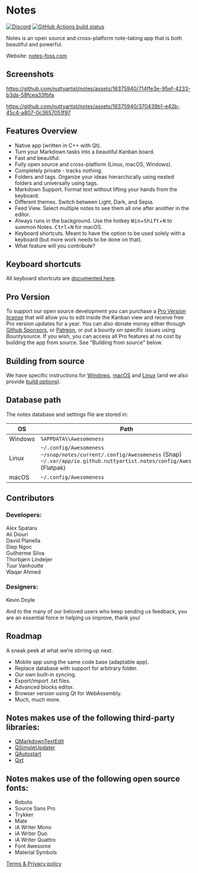 # Notes

[![Discord](https://dcbadge.vercel.app/api/server/RP6ReXRn5j?style=flat)](https://discord.gg/RP6ReXRn5j)
[![GitHub Actions build status](https://github.com/nuttyartist/notes/actions/workflows/ci.yml/badge.svg?branch=master)](https://github.com/nuttyartist/notes/actions/workflows/ci.yml?query=branch%3Amaster)

Notes is an open source and cross-platform note-taking app that is both beautiful and powerful.

Website: <a href="https://notes-foss.com" target="_blank">notes-foss.com</a>

## Screenshots

https://github.com/nuttyartist/notes/assets/16375940/714ffe3e-95ef-4233-b3da-58fcea33fbfa

https://github.com/nuttyartist/notes/assets/16375940/370439b1-e42b-45c4-a807-0c3657051f97

## Features Overview

- Native app (written in C++ with Qt).
- Turn your Markdown tasks into a beautiful Kanban board.
- Fast and beautiful.
- Fully open source and cross-platform (Linux, macOS, Windows).
- Completely private - tracks nothing.
- Folders and tags. Organize your ideas hierarchically using nested folders and universally using tags.
- Markdown Support. Format text without lifting your hands from the keyboard.
- Different themes. Switch between Light, Dark, and Sepia.
- Feed View. Select multiple notes to see them all one after another in the editor.
- Always runs in the background. Use the hotkey <kbd>Win</kbd>+<kbd>Shift</kbd>+<kbd>N</kbd> to summon Notes. <kbd>Ctrl</kbd>+<kbd>N</kbd> for macOS.
- Keyboard shortcuts. Meant to have the option to be used solely with a keyboard (but more work needs to be done on that).
- What feature will you contribute?

## Keyboard shortcuts

All keyboard shortcuts are [documented here](docs/keyboard_shortcuts.md).

## Pro Version

To support our open source development you can purchase a [Pro Version license](https://notesapp.lemonsqueezy.com/checkout/buy/0e791d1e-9feb-4a67-b05a-f2f07f5c82ad?discount=0) that will allow you to edit inside the Kanban view and receive free Pro version updates for a year. You can also donate money either through [Github Sponsors](https://github.com/sponsors/nuttyartist), or [Patreon](https://www.patreon.com/rubymamis), or put a bounty on specific issues using Bountysource. If you wish, you can access all Pro features at no cost by building the app from source. See "Building from source" below.

## Building from source

We have specific instructions for [Windows](docs/build_on_windows.md), [macOS](docs/build_on_macos.md) and [Linux](docs/build_on_linux.md) (and we also provide [build options](docs/build_options.md)).

## Database path

The notes database and settings file are stored in:

| OS      | Path                                                                                                                                                  |
| ------- | ----------------------------------------------------------------------------------------------------------------------------------------------------- |
| Windows | `%APPDATA%\Awesomeness`                                                                                                                               |
| Linux   | `~/.config/Awesomeness`<br>`~/snap/notes/current/.config/Awesomeness` (Snap)<br>`~/.var/app/io.github.nuttyartist.notes/config/Awesomeness` (Flatpak) |
| macOS   | `~/.config/Awesomeness`                                                                                                                               |

## Contributors

### Developers:

Alex Spataru  
Ali Diouri  
David Planella  
Diep Ngoc  
Guilherme Silva  
Thorbjørn Lindeijer  
Tuur Vanhoutte  
Waqar Ahmed

### Designers:

Kevin Doyle

And to the many of our beloved users who keep sending us feedback, you are an essential force in helping us improve, thank you!

## Roadmap

A sneak peek at what we’re stirring up next.

- Mobile app using the same code base (adaptable app).
- Replace database with support for arbitrary folder.
- Our own built-in syncing.
- Export/import .txt files.
- Advanced blocks editor.
- Browser version using Qt for WebAssembly.
- Much, much more.

## Notes makes use of the following third-party libraries:

- [QMarkdownTextEdit](https://github.com/pbek/qmarkdowntextedit)
- [QSimpleUpdater](https://github.com/alex-spataru/QSimpleUpdater)
- [QAutostart](https://github.com/b00f/qautostart)
- [Qxt](https://bitbucket.org/libqxt/libqxt/src/master/)

## Notes makes use of the following open source fonts:

- Roboto
- Source Sans Pro
- Trykker
- Mate
- iA Writer Mono
- iA Writer Duo
- iA Writer Quattro
- Font Awesome
- Material Symbols

[Terms & Privacy policy](https://www.notes-foss.com/notes-app-terms-privacy-policy)
